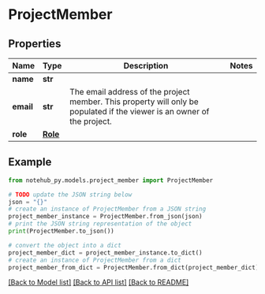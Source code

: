 # ProjectMember


## Properties

Name | Type | Description | Notes
------------ | ------------- | ------------- | -------------
**name** | **str** |  | 
**email** | **str** | The email address of the project member. This property will only be populated if the viewer is an owner of the project.  | 
**role** | [**Role**](Role.md) |  | 

## Example

```python
from notehub_py.models.project_member import ProjectMember

# TODO update the JSON string below
json = "{}"
# create an instance of ProjectMember from a JSON string
project_member_instance = ProjectMember.from_json(json)
# print the JSON string representation of the object
print(ProjectMember.to_json())

# convert the object into a dict
project_member_dict = project_member_instance.to_dict()
# create an instance of ProjectMember from a dict
project_member_from_dict = ProjectMember.from_dict(project_member_dict)
```
[[Back to Model list]](../README.md#documentation-for-models) [[Back to API list]](../README.md#documentation-for-api-endpoints) [[Back to README]](../README.md)



